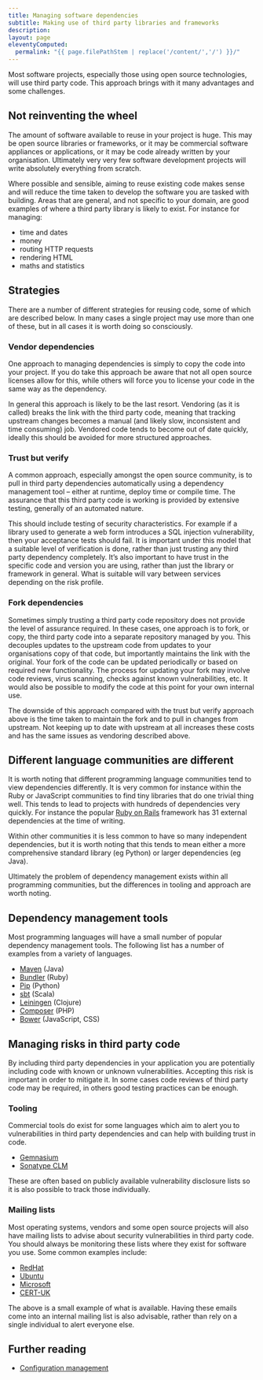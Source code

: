 ```yaml
---
title: Managing software dependencies
subtitle: Making use of third party libraries and frameworks
description:
layout: page
eleventyComputed:
  permalink: "{{ page.filePathStem | replace('/content/','/') }}/"
---
```


Most software projects, especially those using open source technologies, will use third party code. This approach brings with it many advantages and some challenges.

## Not reinventing the wheel

The amount of software available to reuse in your project is huge. This may be open source libraries or frameworks, or it may be commercial software appliances or applications, or it may be code already written by your organisation. Ultimately very very few software development projects will write absolutely everything from scratch.

Where possible and sensible, aiming to reuse existing code makes sense and will reduce the time taken to develop the software you are tasked with building. Areas that are general, and not specific to your domain, are good examples of where a third party library is likely to exist. For instance for managing:

- time and dates
- money
- routing HTTP requests
- rendering HTML
- maths and statistics

## Strategies

There are a number of different strategies for reusing code, some of which are described below. In many cases a single project may use more than one of these, but in all cases it is worth doing so consciously.

### Vendor dependencies

One approach to managing dependencies is simply to copy the code into your project. If you do take this approach be aware that not all open source licenses allow for this, while others will force you to license your code in the same way as the dependency.

In general this approach is likely to be the last resort. Vendoring (as it is called) breaks the link with the third party code, meaning that tracking upstream changes becomes a manual (and likely slow, inconsistent and time consuming) job. Vendored code tends to become out of date quickly, ideally this should be avoided for more structured approaches.

### Trust but verify

A common approach, especially amongst the open source community, is to pull in third party dependencies automatically using a dependency management tool – either at runtime, deploy time or compile time. The assurance that this third party code is working is provided by extensive testing, generally of an automated nature.

This should include testing of security characteristics. For example if a library used to generate a web form introduces a SQL injection vulnerability, then your acceptance tests should fail. It is important under this model that a suitable level of verification is done, rather than just trusting any third party dependency completely. It’s also important to have trust in the specific code and version you are using, rather than just the library or framework in general. What is suitable will vary between services depending on the risk profile.

### Fork dependencies

Sometimes simply trusting a third party code repository does not provide the level of assurance required. In these cases, one approach is to fork, or copy, the third party code into a separate repository managed by you. This decouples updates to the upstream code from updates to your organisations copy of that code, but importantly maintains the link with the original. Your fork of the code can be updated periodically or based on required new functionality. The process for updating your fork may involve code reviews, virus scanning, checks against known vulnerabilities, etc. It would also be possible to modify the code at this point for your own internal use.

The downside of this approach compared with the trust but verify approach above is the time taken to maintain the fork and to pull in changes from upstream. Not keeping up to date with upstream at all increases these costs and has the same issues as vendoring described above.

## Different language communities are different

It is worth noting that different programming language communities tend to view dependencies differently. It is very common for instance within the Ruby or JavaScript communities to find tiny libraries that do one trivial thing well. This tends to lead to projects with hundreds of dependencies very quickly. For instance the popular [Ruby on Rails](http://rubyonrails.org/) framework has 31 external dependencies at the time of writing.

Within other communities it is less common to have so many independent dependencies, but it is worth noting that this tends to mean either a more comprehensive standard library (eg Python) or larger dependencies (eg Java).

Ultimately the problem of dependency management exists within all programming communities, but the differences in tooling and approach are worth noting.

## Dependency management tools

Most programming languages will have a small number of popular dependency management tools. The following list has a number of examples from a variety of languages.

- [Maven](http://maven.apache.org/) (Java)
- [Bundler](http://bundler.io/) (Ruby)
- [Pip](https://pypi.python.org/pypi/pip) (Python)
- [sbt](http://www.scala-sbt.org/) (Scala)
- [Leiningen](http://leiningen.org/) (Clojure)
- [Composer](https://getcomposer.org/) (PHP)
- [Bower](http://bower.io/) (JavaScript, CSS)

## Managing risks in third party code

By including third party dependencies in your application you are potentially including code with known or unknown vulnerabilities. Accepting this risk is important in order to mitigate it. In some cases code reviews of third party code may be required, in others good testing practices can be enough.

### Tooling

Commercial tools do exist for some languages which aim to alert you to vulnerabilities in third party dependencies and can help with building trust in code.

- [Gemnasium](https://gemnasium.com/)
- [Sonatype CLM](http://www.sonatype.com/clm/overview)

These are often based on publicly available vulnerability disclosure lists so it is also possible to track those individually.

### Mailing lists

Most operating systems, vendors and some open source projects will also have mailing lists to advise about security vulnerabilities in third party code. You should always be monitoring these lists where they exist for software you use. Some common examples include:

- [RedHat](https://access.redhat.com/security/updates/advisory/)
- [Ubuntu](https://lists.ubuntu.com/mailman/listinfo/ubuntu-security-announce)
- [Microsoft](https://technet.microsoft.com/en-us/security/dd252948.aspx)
- [CERT-UK](https://www.cert.gov.uk/register-for-alerts/)

The above is a small example of what is available. Having these emails come into an internal mailing list is also advisable, rather than rely on a single individual to alert everyone else.

## Further reading

- [Configuration management](/version-1/guides/configuration-management/)
